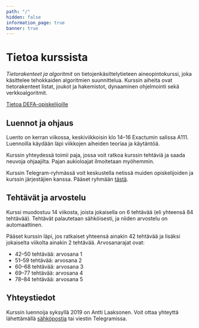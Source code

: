 ```yaml
---
path: "/"
hidden: false
information_page: true
banner: true
---
```


# Tietoa kurssista

_Tietorakenteet ja algoritmit_ on tietojenkäsittelytieteen aineopintokurssi,
joka käsittelee tehokkaiden algoritmien suunnittelua.
Kurssin aiheita ovat tietorakenteet listat, joukot ja hakemistot,
dynaaminen ohjelmointi sekä verkkoalgoritmit.

[Tietoa DEFA-opiskelijoille](/defa-tietoa)

## Luennot ja ohjaus

Luento on kerran viikossa, keskiviikkoisin klo 14–16 Exactumin salissa A111.
Luennoilla käydään läpi viikkojen aiheiden teoriaa ja käytäntöä.

Kurssin yhteydessä toimii paja, jossa voit ratkoa kurssin tehtäviä ja saada
neuvoja ohjaajilta. Pajan aukioloajat ilmoitetaan myöhemmin.

Kurssin Telegram-ryhmässä voit keskustella netissä muiden opiskelijoiden ja
kurssin järjestäjien kanssa. Pääset ryhmään [tästä](https://t.me/tiratg).

## Tehtävät ja arvostelu

Kurssi muodostuu 14 viikosta, joista jokaisella on 6 tehtävää
(eli yhteensä 84 tehtävää).
Tehtävät palautetaan sähköisesti, ja niiden arvostelu on automaattinen.

Pääset kurssin läpi, jos ratkaiset yhteensä ainakin 42 tehtävää
ja lisäksi jokaiselta viikolta ainakin 2 tehtävää.
Arvosanarajat ovat:

* 42–50 tehtävää: arvosana 1
* 51–59 tehtävää: arvosana 2
* 60–68 tehtävää: arvosana 3
* 69–77 tehtävää: arvosana 4
* 78–84 tehtävää: arvosana 5

## Yhteystiedot

Kurssin luennoija syksyllä 2019 on Antti Laaksonen.
Voit ottaa yhteyttä lähettämällä [sähköpostia](mailto:ahslaaks@cs.helsinki.fi)
tai viestin Telegramissa. 
